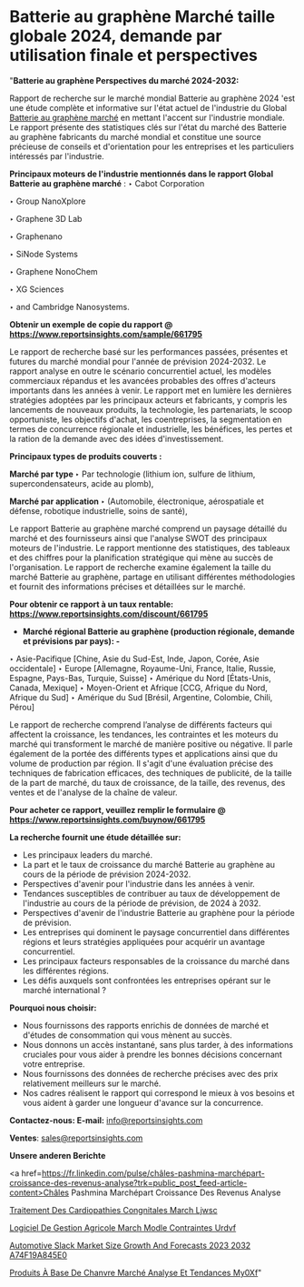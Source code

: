 # Batterie au graphène Marché taille globale 2024, demande par utilisation finale et perspectives

"<strong>Batterie au graphène Perspectives du marché 2024-2032:</strong>

Rapport de recherche sur le marché mondial Batterie au graphène 2024 'est une étude complète et informative sur l'état actuel de l'industrie du Global <a href=https://www.reportsinsights.com/sample/661795>Batterie au graphène marché</a> en mettant l'accent sur l'industrie mondiale. Le rapport présente des statistiques clés sur l'état du marché des Batterie au graphène fabricants du marché mondial et constitue une source précieuse de conseils et d'orientation pour les entreprises et les particuliers intéressés par l'industrie.

<strong>Principaux moteurs de l'industrie mentionnés dans le rapport Global Batterie au graphène marché</strong> :
‣ Cabot Corporation

‣ Group NanoXplore

‣ Graphene 3D Lab

‣ Graphenano

‣ SiNode Systems

‣ Graphene NonoChem

‣ XG Sciences

‣ and Cambridge Nanosystems.

<strong>Obtenir un exemple de copie du rapport @ <a href=https://www.reportsinsights.com/sample/661795>https://www.reportsinsights.com/sample/661795</a></strong>

Le rapport de recherche basé sur les performances passées, présentes et futures du marché mondial pour l'année de prévision 2024-2032. Le rapport analyse en outre le scénario concurrentiel actuel, les modèles commerciaux répandus et les avancées probables des offres d'acteurs importants dans les années à venir. Le rapport met en lumière les dernières stratégies adoptées par les principaux acteurs et fabricants, y compris les lancements de nouveaux produits, la technologie, les partenariats, le scoop opportuniste, les objectifs d'achat, les coentreprises, la segmentation en termes de concurrence régionale et industrielle, les bénéfices, les pertes et la ration de la demande avec des idées d'investissement.

<strong>Principaux types de produits couverts :</strong>

<strong>Marché par type </strong>
‣ Par technologie (lithium ion, sulfure de lithium, supercondensateurs, acide au plomb),

<strong>Marché par application </strong>
‣ (Automobile, électronique, aérospatiale et défense, robotique industrielle, soins de santé),

Le rapport Batterie au graphène marché comprend un paysage détaillé du marché et des fournisseurs ainsi que l'analyse SWOT des principaux moteurs de l'industrie. Le rapport mentionne des statistiques, des tableaux et des chiffres pour la planification stratégique qui mène au succès de l'organisation. Le rapport de recherche examine également la taille du marché Batterie au graphène, partage en utilisant différentes méthodologies et fournit des informations précises et détaillées sur le marché.

<strong>Pour obtenir ce rapport à un taux rentable: <a href=https://www.reportsinsights.com/discount/661795>https://www.reportsinsights.com/discount/661795</a></strong>
<ul>
  <li><strong>Marché régional Batterie au graphène (production régionale, demande et prévisions par pays): -</strong></li>
</ul>
‣ Asie-Pacifique [Chine, Asie du Sud-Est, Inde, Japon, Corée, Asie occidentale]
‣ Europe [Allemagne, Royaume-Uni, France, Italie, Russie, Espagne, Pays-Bas, Turquie, Suisse]
‣ Amérique du Nord [États-Unis, Canada, Mexique]
‣ Moyen-Orient et Afrique [CCG, Afrique du Nord, Afrique du Sud]
‣ Amérique du Sud [Brésil, Argentine, Colombie, Chili, Pérou]

Le rapport de recherche comprend l’analyse de différents facteurs qui affectent la croissance, les tendances, les contraintes et les moteurs du marché qui transforment le marché de manière positive ou négative. Il parle également de la portée des différents types et applications ainsi que du volume de production par région. Il s'agit d'une évaluation précise des techniques de fabrication efficaces, des techniques de publicité, de la taille de la part de marché, du taux de croissance, de la taille, des revenus, des ventes et de l'analyse de la chaîne de valeur.

<strong>Pour acheter ce rapport, veuillez remplir le formulaire @   <a href=https://www.reportsinsights.com/buynow/661795>https://www.reportsinsights.com/buynow/661795</a></strong>

<strong>La recherche fournit une étude détaillée sur:</strong>
<ul>
  <li>Les principaux leaders du marché.</li>
  <li>La part et le taux de croissance du marché Batterie au graphène au cours de la période de prévision 2024-2032.</li>
  <li>Perspectives d'avenir pour l'industrie dans les années à venir.</li>
  <li>Tendances susceptibles de contribuer au taux de développement de l'industrie au cours de la période de prévision, de 2024 à 2032.</li>
  <li>Perspectives d'avenir de l'industrie Batterie au graphène pour la période de prévision.</li>
  <li>Les entreprises qui dominent le paysage concurrentiel dans différentes régions et leurs stratégies appliquées pour acquérir un avantage concurrentiel.</li>
  <li>Les principaux facteurs responsables de la croissance du marché dans les différentes régions.</li>
  <li>Les défis auxquels sont confrontées les entreprises opérant sur le marché international ?</li>
</ul>
<strong>Pourquoi nous choisir:</strong>
<ul>
  <li>Nous fournissons des rapports enrichis de données de marché et d'études de consommation qui vous mènent au succès.</li>
  <li>Nous donnons un accès instantané, sans plus tarder, à des informations cruciales pour vous aider à prendre les bonnes décisions concernant votre entreprise.</li>
  <li>Nous fournissons des données de recherche précises avec des prix relativement meilleurs sur le marché.</li>
  <li>Nos cadres réalisent le rapport qui correspond le mieux à vos besoins et vous aident à garder une longueur d'avance sur la concurrence.</li>
</ul>
<strong>Contactez-nous:
</strong><strong>E-mail:</strong> <a href=mailto:info@reportsinsights.com>info@reportsinsights.com</a>

<strong>Ventes</strong>: <a href=mailto:sales@reportsinsights.com>sales@reportsinsights.com</a>

<strong>Unsere anderen Berichte</strong>

<a href=https://fr.linkedin.com/pulse/châles-pashmina-marchépart-croissance-des-revenus-analyse?trk=public_post_feed-article-content>Châles Pashmina Marchépart Croissance Des Revenus Analyse</a>

<a href=https://www.linkedin.com/pulse/traitement-des-cardiopathies-cong%C3%A9nitales-march%C3%A9-ljwsc/>Traitement Des Cardiopathies Congnitales March Ljwsc</a>

<a href=https://www.linkedin.com/pulse/logiciel-de-gestion-agricole-march%C3%A9-mod%C3%A8le-contraintes-urdvf/>Logiciel De Gestion Agricole March Modle Contraintes Urdvf</a>

<a href=https://medium.com/@g65914336/automotive-slack-market-size-growth-and-forecasts-2023-2032-a74f19a845e0>Automotive Slack Market Size Growth And Forecasts 2023 2032 A74F19A845E0</a>

<a href=https://fr.linkedin.com/pulse/produits-à-base-de-chanvre-marché-analyse-et-tendances-my0xf/>Produits À Base De Chanvre Marché Analyse Et Tendances My0Xf</a>"

